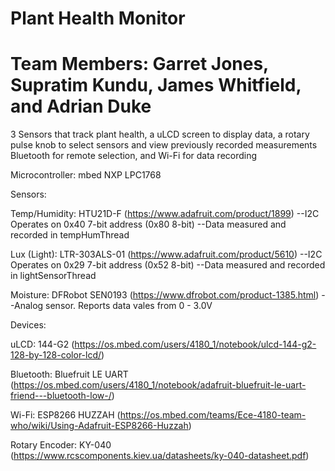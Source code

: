 # Plant Health Monitor

# Team Members: Garret Jones, Supratim Kundu, James Whitfield, and Adrian Duke

3 Sensors that track plant health, a uLCD screen to display data, a rotary pulse knob to select sensors and view previously recorded measurements
Bluetooth for remote selection, and Wi-Fi for data recording

Microcontroller: mbed NXP LPC1768


Sensors:

Temp/Humidity: HTU21D-F (https://www.adafruit.com/product/1899)
--I2C Operates on 0x40 7-bit address (0x80 8-bit)
--Data measured and recorded in tempHumThread

Lux (Light): LTR-303ALS-01 (https://www.adafruit.com/product/5610)
--I2C Operates on 0x29 7-bit address (0x52 8-bit)
--Data measured and recorded in lightSensorThread

Moisture: DFRobot SEN0193 (https://www.dfrobot.com/product-1385.html)
--Analog sensor. Reports data vales from 0 - 3.0V


Devices:

uLCD: 144-G2 (https://os.mbed.com/users/4180_1/notebook/ulcd-144-g2-128-by-128-color-lcd/)

Bluetooth: Bluefruit LE UART (https://os.mbed.com/users/4180_1/notebook/adafruit-bluefruit-le-uart-friend---bluetooth-low-/)

Wi-Fi: ESP8266 HUZZAH (https://os.mbed.com/teams/Ece-4180-team-who/wiki/Using-Adafruit-ESP8266-Huzzah)

Rotary Encoder: KY-040 (https://www.rcscomponents.kiev.ua/datasheets/ky-040-datasheet.pdf)
